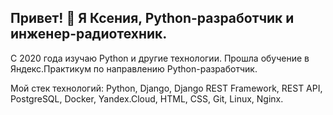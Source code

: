 ## Привет! 👋 Я Ксения, Python-разработчик и инженер-радиотехник.

С 2020 года изучаю Python и другие технологии. Прошла обучение в Яндекс.Практикум по направлению Python-разработчик.

Мой стек технологий: Python, Django, Django REST Framework, REST API, PostgreSQL, Docker, Yandex.Cloud, HTML, CSS, Git, Linux, Nginx.
